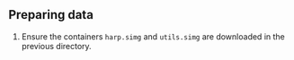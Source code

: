#

## Preparing data
1. Ensure the containers `harp.simg` and `utils.simg` are downloaded in the previous directory.
